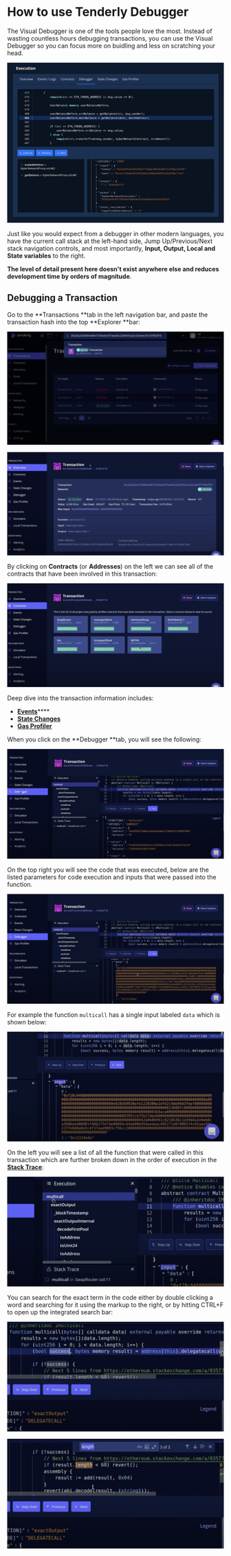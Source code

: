 # How to use Tenderly Debugger

The Visual Debugger is one of the tools people love the most. Instead of wasting countless hours debugging transactions, you can use the Visual Debugger so you can focus more on buidling and less on scratching your head.

![](<../../.gitbook/assets/image (15).png>)

Just like you would expect from a debugger in other modern languages, you have the current call stack at the left-hand side, Jump Up/Previous/Next stack navigation controls, and most importantly, **Input, Output, Local and State variables** to the right.

**The level of detail present here doesn't exist anywhere else and reduces development time by orders of magnitude**.

## Debugging a Transaction

Go to the **Transactions **tab in the left navigation bar, and paste the transaction hash into the top **Explorer **bar:

![](<../../.gitbook/assets/Screenshot 2021-10-14 at 14.15.20.png>)

![](<../../.gitbook/assets/Screenshot 2021-10-14 at 14.15.58.png>)

By clicking on **Contracts** (or **Addresses**) on the left we can see all of the contracts that have been involved in this transaction:

![](<../../.gitbook/assets/Screenshot 2021-10-14 at 14.17.52.png>)

Deep dive into the transaction information includes:

* [**Events**](decoded-events-logs.md)****
* ****[**State Changes**](decoded-state-changes.md)****
* ****[**Gas Profiler**](../../monitoring/contracts/execution-overview/gas-profiler.md)****

When you click on the **Debugger **tab, you will see the following:

![](<../../.gitbook/assets/Screenshot 2021-10-14 at 14.26.51.png>)

On the top right you will see the code that was executed, below are the listed parameters for code execution and inputs that were passed into the function.

![](<../../.gitbook/assets/Screenshot 2021-10-14 at 14.28.19.png>)

For example the function `multicall` has a single input labeled `data` which is shown below:

![](<../../.gitbook/assets/Screenshot 2021-10-14 at 14.29.15.png>)

On the left you will see a list of all the function that were called in this transaction which are further broken down in the order of execution in the [**Stack Trace**](stack-traces.md):

![](<../../.gitbook/assets/Screenshot 2021-10-14 at 14.30.15.png>)

You can search for the exact term in the code either by double clicking a word and searching for it using the markup to the right, or by hitting CTRL+F to open up the integrated search bar:

![](<../../.gitbook/assets/Screenshot 2021-10-14 at 14.38.01.png>)

![](<../../.gitbook/assets/Screenshot 2021-10-14 at 14.38.49.png>)
